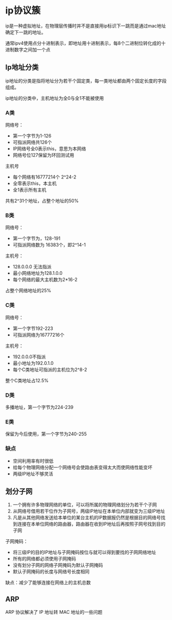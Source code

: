 # ip协议簇

ip是一种虚拟地址，在物理层传播时并不是直接用ip标识下一跳而是通过mac地址确定下一跳的地址。

通常ipv4使用点分十进制表示，即地址用十进制表示，每8个二进制位转化成的十进制数字之间加一个点

## Ip地址分类
ip地址的分类是指将地址分为若干个固定类，每一类地址都由两个固定长度的字段组成。

ip地址的分类中，主机地址为全0与全1不能被使用

### A类
网络号：
- 第一个字节为1-126
- 可指派网络共126个
- IP网络号全0表示this，意思为本网络
- 网络号位127保留为环回测试用

主机号
- 每个网络有16777214个 2^24-2
- 全零表示this，本主机 
- 全1表示所有主机

共有2^31个地址，占整个地址的50%

### B类
网络号：
- 第一个字节为，128-191
- 可指派网络数为 16383个，即2^14-1

主机号：
- 128.0.0.0 无法指派
- 最小网络地址为128.1.0.0
- 每个网络的最大主机数为2*16-2

占整个网络地址的25%

### C类
网络号：
- 第一个字节192-223
- 可指派网络为16777216个

主机号：
- 192.0.0.0不指派
- 最小地址为192.0.1.0
- 每个C类地址可指派的主机位为2^8-2

整个C类地址占12.5%

### D类
多播地址，第一个字节为224-239
### E类
保留为今后使用，第一个字节为240-255

### 缺点
- 空间利用率有时很低
- 给每个物理网络分配一个网络号会使路由表变得太大而使网络性能变坏
- 两级IP地址不够灵活

## 划分子网
1. 一个拥有许多物理网络的单位，可以将所属的物理网络划分为若干个子网
2. 从网络号借用若干位作为子网号，两级IP地址在本单位内部就变为三级IP地址 
3. 凡是从其他网络发送给本单位的某台主机的IP数据报仍然是根据目的网络号找到连接在本单位网络的路由器，路由器在收到IP地址后再按照子网号找到目的子网

子网掩码： 
- 将三级IP的目的IP地址与子网掩码按位与就可以得到要找的子网网络地址 
- 所有的网络都必须使用子网掩码 
- 没有划分子网的网络子网掩码为默认子网掩码 
- 默认子网掩码的长度与网络号长度相同

缺点：减少了能够连接在网络上的主机总数

## ARP
ARP 协议解决了 IP 地址转 MAC 地址的一些问题